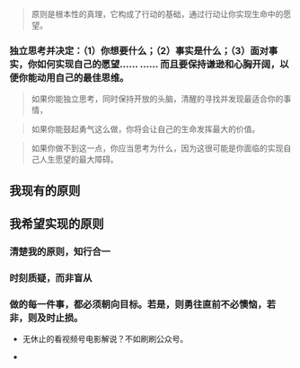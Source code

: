 
> 原则是根本性的真理，它构成了行动的基础，通过行动让你实现生命中的愿望。

### 独立思考并决定：（1）你想要什么；（2）事实是什么；（3）面对事实，你如何实现自己的愿望…… …… 而且要保持谦逊和心胸开阔，以便你能动用自己的最佳思维。

> 如果你能独立思考，同时保持开放的头脑，清醒的寻找并发现最适合你的事情，

>如果你能鼓起勇气这么做，你将会让自己的生命发挥最大的价值。

>如果你做不到这一点，你应当思考为什么，因为这很可能是你面临的实现自己人生愿望的最大障碍。


## 我现有的原则

## 我希望实现的原则

### 清楚我的原则，知行合一

### 时刻质疑，而非盲从

### 做的每一件事，都必须朝向目标。若是，则勇往直前不必懊恼，若非，则及时止损。

- 无休止的看视频号电影解说？不如刷刷公众号。

- 
